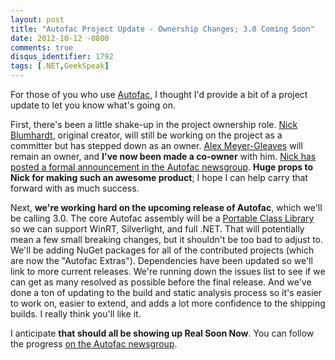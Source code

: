 ```yaml
---
layout: post
title: "Autofac Project Update - Ownership Changes; 3.0 Coming Soon"
date: 2012-10-12 -0800
comments: true
disqus_identifier: 1792
tags: [.NET,GeekSpeak]
---
```

For those of you who use [Autofac](http://autofac.googlecode.com), I
thought I'd provide a bit of a project update to let you know what's
going on.

First, there's been a little shake-up in the project ownership role.
[Nick Blumhardt](http://nblumhardt.com/), original creator, will still
be working on the project as a committer but has stepped down as an
owner. [Alex Meyer-Gleaves](http://alexmg.com/) will remain an owner,
and **I've now been made a co-owner** with him. [Nick has posted a
formal announcement in the Autofac
newsgroup](https://groups.google.com/d/topic/autofac/_23kI_91VaE/discussion).
**Huge props to Nick for making such an awesome product**; I hope I can
help carry that forward with as much success.

Next, **we're working hard on the upcoming release of Autofac**, which
we'll be calling 3.0. The core Autofac assembly will be a [Portable
Class Library](http://msdn.microsoft.com/en-us/library/gg597391.aspx) so
we can support WinRT, Silverlight, and full .NET. That will potentially
mean a few small breaking changes, but it shouldn't be too bad to adjust
to. We'll be adding NuGet packages for all of the contributed projects
(which are now the "Autofac Extras"). Dependencies have been updated so
we'll link to more current releases. We're running down the issues list
to see if we can get as many resolved as possible before the final
release. And we've done a ton of updating to the build and static
analysis process so it's easier to work on, easier to extend, and adds a
lot more confidence to the shipping builds. I really think you'll like
it.

I anticipate **that should all be showing up Real Soon Now**. You can
follow the progress [on the Autofac
newsgroup](https://groups.google.com/forum/#forum/autofac).

